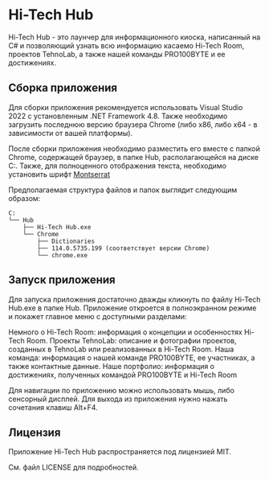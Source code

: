 # Hi-Tech Hub
Hi-Tech Hub - это лаунчер для информационного киоска, написанный на C# и позволяющий узнать всю информацию касаемо Hi-Tech Room, проектов TehnoLab, а также нашей команды PRO100BYTE и ее достижениях.

## Сборка приложения
Для сборки приложения рекомендуется использовать Visual Studio 2022 с установленным .NET Framework 4.8. Также необходимо загрузить последнюю версию браузера Chrome (либо x86, либо x64 - в зависимости от вашей платформы).

После сборки приложения необходимо разместить его вместе с папкой Chrome, содержащей браузер, в папке Hub, располагающейся на диске C:. Также, для полноценного отображения текста, необходимо установить шрифт [Montserrat](https://fonts.google.com/specimen/Montserrat)

Предполагаемая структура файлов и папок выглядит следующим образом:
```
C:
└── Hub
    ├── Hi-Tech Hub.exe
    └── Chrome
        ├── Dictionaries
        ├── 114.0.5735.199 (соответствует версии Chrome)
        └── chrome.exe
```

## Запуск приложения
Для запуска приложения достаточно дважды кликнуть по файлу Hi-Tech Hub.exe в папке Hub. Приложение откроется в полноэкранном режиме и покажет главное меню с доступными разделами:

Немного о Hi-Tech Room: информация о концепции и особенностях Hi-Tech Room.
Проекты TehnoLab: описание и фотографии проектов, созданных в TehnoLab или реализованных в Hi-Tech Room.
Наша команда: информация о нашей команде PRO100BYTE, ее участниках, а также контактные данные.
Наше портфолио: информация о достижениях, полученных командой PRO100BYTE и Hi-Tech Room

Для навигации по приложению можно использовать мышь, либо сенсорный дисплей. Для выхода из приложения нужно нажать сочетания клавиш Alt+F4.

## Лицензия
Приложение Hi-Tech Hub распространяется под лицензией MIT. 

См. файл LICENSE для подробностей.
